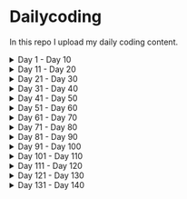 # Dailycoding
In this repo I upload my daily coding content.

<details>
<summary>
Day 1 - Day 10
</summary>

1. [Day1 Blog](https://dheerajy1.hashnode.dev/building-an-idea-using-html-css-js-day-1) 
2. [Day2 Blog](https://dheerajy1.hashnode.dev/building-an-idea-using-html-css-js-day-2) 
3. [Day3 Blog](https://dheerajy1.hashnode.dev/building-an-idea-using-html-css-js-day-3) 
4. [Day4 Blog](https://dheerajy1.hashnode.dev/building-an-idea-using-html-css-js-day-4) 
5. [Day5 Blog](https://dheerajy1.hashnode.dev/building-an-idea-using-html-css-js-day-5) 
6. [Day6 Blog](https://dheerajy1.hashnode.dev/building-an-idea-using-html-css-js-day-6) 
7. [Day7 Blog](https://dheerajy1.hashnode.dev/building-an-idea-using-html-css-js-day-7) 
8. [Day8 Blog](https://dheerajy1.hashnode.dev/building-an-idea-using-html-css-js-day-8) 
9. [Day9 Blog](https://dheerajy1.hashnode.dev/building-an-idea-using-html-css-js-day-9) 
10. [Day10 Blog](https://dheerajy1.hashnode.dev/building-an-idea-using-html-css-js-day-10) 

</details>

<details>
<summary>
Day 11 - Day 20
</summary>

11. [Day11 Blog](https://dheerajy1.hashnode.dev/building-an-idea-using-html-css-js-day-11) 
12. [Day12 Blog](https://dheerajy1.hashnode.dev/project-based-learning-using-html-css-js-day-12) 
13. [Day13 Blog](https://dheerajy1.hashnode.dev/project-based-learning-using-html-css-js-day-13) 
14. [Day14 Blog](https://dheerajy1.hashnode.dev/project-based-learning-using-html-css-js-day-14) 
15. [Day15 Blog](https://dheerajy1.hashnode.dev/project-based-learning-using-html-css-js-day-15) 
16. [Day16 Blog](https://dheerajy1.hashnode.dev/project-based-learning-using-html-css-js-day-16) 
17. [Day17 Blog](https://dheerajy1.hashnode.dev/project-based-learning-using-html-css-js-day-17) 
18. [Day18 Blog](https://dheerajy1.hashnode.dev/building-my-resume-using-html-css-js-day-18) 
19. [Day19 Blog](https://dheerajy1.hashnode.dev/project-based-learning-using-html-css-js-day-19) 
20. [Day20 Blog](https://dheerajy1.hashnode.dev/project-based-learning-using-html-css-js-day-20)

</details>
 
<details>
<summary>
Day 21 - Day 30
</summary>

21. [Day21 Blog](/day%2021/day21_blog.md)
22. [Day22 Blog](/day%2022/day22blog.md)
23. [Day23 Blog](/day%2023/day23blog.md)
24. [Day24 Blog](/day%2024/day24blog.md)
25. [Day25 Blog](/day%2025/day25blog.md)
26. [Day26 Blog](/day%2026/day26blog.md)
27. [Day27 Blog](/day%2027/day27blog.md)
28. [Day28 Blog](/day%2028/day28blog.md)
29. [Day29 Blog](/day%2029/day29blog.md)
30. [Day30 Blog](/day%2030/day30blog.md)

</details>


<details>
<summary>
Day 31 - Day 40
</summary>

31. [Day31 Blog](/day%2031/day31blog.md)
32. [Day32 Blog](/day%2032/day32blog.md)
33. [Day33 Blog](/day%2033/day33blog.md)
34. [Day34 Blog](/day%2034/day34blog.md)
35. [Day35 Blog](/day%2035/day35blog.md)
36. [Day36 Blog](/day%2036/day36blog.md)
37. [Day37 Blog](/day%2037/day37blog.md)
38. [Day38 Blog](/day%2038/day38blog.md)
39. [Day39 Blog](/day%2039/day39blog.md)
40. [Day40 Blog](/day%2040/day40blog.md)

</details>

<details>
<summary>
Day 41 - Day 50
</summary>

41. [Day41 Blog](/day%2041/day41blog.md)
42. [Day42 Blog](/day%2042/day42blog.md)
43. [Day43 Blog](/day%2043/day43blog.md)
44. [Day44 Blog](/day%2044/day44blog.md)
45. [Day45 Blog](/day%2045/day45blog.md)
46. [Day46 Blog](/day%2046/day46blog.md)
47. [Day47 Blog](/day%2047/day47blog.md)
48. [Day48 Blog](/day%2048/day48blog.md)
49. [Day49 Blog](/day%2049/day49blog.md)
50. [Day50 Blog](/day%2050/day50blog.md)

</details>

<details>
<summary>
Day 51 - Day 60
</summary>

51. [Day51 Blog](/day%2051/day51blog.md)
52. [Day52 Blog](/day%2052/day52blog.md)
53. [Day53 Blog](/day%2053/day53blog.md)
54. [Day54 Blog](/day%2054/day54blog.md)
55. [Day55 Blog](/day%2055/day55blog.md)
56. [Day56 Blog](/day%2056/day56blog.md)
57. [Day57 Blog](/day%2057/day57blog.md)
58. [Day58 Blog](/day%2058/day58blog.md)
59. [Day59 Blog](/day%2059/day59blog.md)
60. [Day60 Blog](/day%2060/day60blog.md)

</details>

<details>
<summary>
Day 61 - Day 70
</summary>

61. [Day61 Blog](/day%2061/day61blog.md)
62. [Day62 Blog](/day%2062/day62blog.md)
63. [Day63 Blog](/day%2063/day63blog.md)
64. [Day64 Blog](/day%2064/day64blog.md)
65. [Day65 Blog](/day%2065/day65blog.md)
66. [Day66 Blog](/day%2066/day66blog.md)
67. [Day67 Blog](/day%2067/day67blog.md)
68. [Day68 Blog](/day%2068/day68blog.md)
69. [Day69 Blog](/day%2069/day69blog.md)
70. [Day70 Blog](/day%2070/day70blog.md)

</details>

<details>
<summary>
Day 71 - Day 80
</summary>

71. [Day71 Blog](/day%2071/day71blog.md)
72. [Day72 Blog](/day%2072/day72blog.md)
73. [Day73 Blog](/day%2073/day73blog.md)
74. [Day74 Blog](/day%2074/day74blog.md)
75. [Day75 Blog](/day%2075/day75blog.md)
76. [Day76 Blog](/day%2076/day76blog.md)
77. [Day77 Blog](/day%2077/day77blog.md)
78. [Day78 Blog](/day%2078/day78blog.md)
79. [Day79 Blog](/day%2079/day79blog.md)
80. [Day80 Blog](/day%2080/day80blog.md)

</details>

<details>
<summary>
Day 81 - Day 90
</summary>

81. [Day81 Blog](/day%2081/day81blog.md)
82. [Day82 Blog](/day%2082/day82blog.md)
83. [Day83 Blog](/day%2083/day83blog.md)
84. [Day84 Blog](/day%2084/day84blog.md)
85. [Day85 Blog](/day%2085/day85blog.md)
86. [Day86 Blog](/day%2086/day86blog.md)
87. [Day87 Blog](/day%2087/day87blog.md)
88. [Day88 Blog](/day%2088/day88blog.md)
89. [Day89 Blog](/day%2089/day89blog.md)
90. [Day90 Blog](/day%2090/day90blog.md)


</details>


<details>
<summary>
Day 91 - Day 100
</summary>

91. [Day91 Blog](/day%2091/day91blog.md)
92. [Day92 Blog](/day%2092/day92blog.md)
93. [Day93 Blog](/day%2093/day93blog.md)
94. [Day94 Blog](/day%2094/day94blog.md)
95. [Day95 Blog](/day%2095/day95blog.md)
96. [Day96 Blog](/day%2096/day96blog.md)
97. [Day97 Blog](/day%2097/day97blog.md)
98. [Day98 Blog](/day%2098/day98blog.md)
99. [Day99 Blog](/day%2099/day99blog.md)
100. [Day100 Blog](/day%20100/day100blog.md)

</details>

<details>
<summary>
Day 101 - Day 110
</summary>

101. [Day101 Blog](/day101to200/day101to110/day%20101/day101blog.md)
102. [Day102 Blog](/day101to200/day101to110/day%20102/day102blog.md)
103. [Day103 Blog](/day101to200/day101to110/day%20103/day103blog.md)
104. [Day104 Blog](/day101to200/day101to110/day%20104/day104blog.md)
105. [Day105 Blog](/day101to200/day101to110/day%20105/day105blog.md)
106. [Day106 Blog](/day101to200/day101to110/day%20106/day106blog.md)
107. [Day107 Blog](/day101to200/day101to110/day%20107/day107blog.md)
108. [Day108 Blog](/day101to200/day101to110/day%20108/day108blog.md)
109. [Day109 Blog](/day101to200/day101to110/day%20109/day109blog.md)
110. [Day110 Blog](/day101to200/day101to110/day%20110/day110blog.md)

</details>

<details>
<summary>
Day 111 - Day 120
</summary>

111. [Day111 Blog](/day101to200/day111to120/day%20111/day111blog.md)
112. [Day112 Blog](/day101to200/day111to120/day%20112/day112blog.md)
113. [Day113 Blog](/day101to200/day111to120/day%20113/day113blog.md)
114. [Day114 Blog](/day101to200/day111to120/day%20114/day114blog.md)
115. [Day115 Blog](/day101to200/day111to120/day%20115/day115blog.md)
116. [Day116 Blog](/day101to200/day111to120/day%20116/day116blog.md)
117. [Day117 Blog](/day101to200/day111to120/day%20117/day117blog.md)
118. [Day118 Blog](/day101to200/day111to120/day%20118/day118blog.md)
119. [Day119 Blog](/day101to200/day111to120/day%20119/day119blog.md)
120. [Day120 Blog](/day101to200/day111to120/day%20120/day120blog.md)

</details>

<details>
<summary>
Day 121 - Day 130
</summary>

121. [Day121 Blog](/day101to200/day121to130/day%20121/day121blog.md)
122. [Day122 Blog](/day101to200/day121to130/day%20122/day122blog.md)
123. [Day123 Blog](/day101to200/day121to130/day%20123/day123blog.md)
124. [Day124 Blog](/day101to200/day121to130/day%20124/day124blog.md)
125. [Day125 Blog](/day101to200/day121to130/day%20125/day125blog.md)
126. [Day126 Blog](/day101to200/day121to130/day%20126/day126blog.md)
127. [Day127 Blog](/day101to200/day121to130/day%20127/day127blog.md)
128. [Day128 Blog](/day101to200/day121to130/day%20128/day128blog.md)
129. [Day129 Blog](/day101to200/day121to130/day%20129/day129blog.md)
130. [Day130 Blog](/day101to200/day121to130/day%20130/day130blog.md)

</details>

<details>
<summary>
Day 131 - Day 140
</summary>




</details>